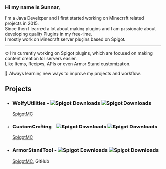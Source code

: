 ### Hi my name is Gunnar,
I'm a Java Developer and I first started working on Minecraft related projects in 2015.  
Since then I learned a lot about making plugins and I am passionate about developing quality Plugins in my free-time.  
I mostly work on Minecraft server plugins based on Spigot.
_______

:gear: I’m currently working on Spigot plugins, which are focused on making content creation for servers easier.  
Like Items, Recipes, APIs or even Armor Stand customization.

:book: Always learning new ways to improve my projects and workflow.  


## Projects
- ### WolfyUtilities - ![Spigot Downloads](https://img.shields.io/spiget/rating/64124) ![Spigot Downloads](https://img.shields.io/spiget/downloads/64124?color=blue)  
  [SpigotMC](https://www.spigotmc.org/resources/64124/)

- ### CustomCrafting - ![Spigot Downloads](https://img.shields.io/spiget/rating/55883) ![Spigot Downloads](https://img.shields.io/spiget/downloads/55883?color=blue)  
  [SpigotMC](https://www.spigotmc.org/resources/55883/)

- ### ArmorStandTool - ![Spigot Downloads](https://img.shields.io/spiget/rating/64126) ![Spigot Downloads](https://img.shields.io/spiget/downloads/64126?color=blue)  
  [SpigotMC](https://www.spigotmc.org/resources/64126/), GitHub


<!--
**WolfyScript/WolfyScript** is a ✨ _special_ ✨ repository because its `README.md` (this file) appears on your GitHub profile.



Here are some ideas to get you started:

- 🔭 I’m currently working on ...
- 🌱 I’m currently learning ...
- 👯 I’m looking to collaborate on ...
- 🤔 I’m looking for help with ...
- 💬 Ask me about ...
- 📫 How to reach me: ...
- 😄 Pronouns: ...
- ⚡ Fun fact: ...
-->
